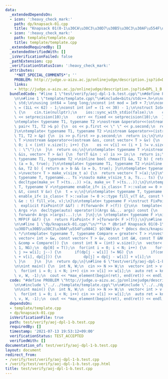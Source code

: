 ```yaml
---
data:
  _extendedDependsOn:
  - icon: ':heavy_check_mark:'
    path: dp/knapsack-01.cpp
    title: "Knapsack 01(0-1\u30CA\u30C3\u30D7\u30B5\u30C3\u30AF\u554F\u984C) $O(NW)$"
  - icon: ':heavy_check_mark:'
    path: template/template.cpp
    title: template/template.cpp
  _extendedRequiredBy: []
  _extendedVerifiedWith: []
  _isVerificationFailed: false
  _pathExtension: cpp
  _verificationStatusIcon: ':heavy_check_mark:'
  attributes:
    '*NOT_SPECIAL_COMMENTS*': ''
    PROBLEM: http://judge.u-aizu.ac.jp/onlinejudge/description.jsp?id=DPL_1_B
    links:
    - http://judge.u-aizu.ac.jp/onlinejudge/description.jsp?id=DPL_1_B
  bundledCode: "#line 1 \"test/verify/aoj-dpl-1-b.test.cpp\"\n#define PROBLEM \"http://judge.u-aizu.ac.jp/onlinejudge/description.jsp?id=DPL_1_B\"\
    \n\n#line 1 \"template/template.cpp\"\n#include<bits/stdc++.h>\n\nusing namespace\
    \ std;\n\nusing int64 = long long;\nconst int mod = 1e9 + 7;\n\nconst int64 infll\
    \ = (1LL << 62) - 1;\nconst int inf = (1 << 30) - 1;\n\nstruct IoSetup {\n  IoSetup()\
    \ {\n    cin.tie(nullptr);\n    ios::sync_with_stdio(false);\n    cout << fixed\
    \ << setprecision(10);\n    cerr << fixed << setprecision(10);\n  }\n} iosetup;\n\
    \ntemplate< typename T1, typename T2 >\nostream &operator<<(ostream &os, const\
    \ pair< T1, T2 >& p) {\n  os << p.first << \" \" << p.second;\n  return os;\n\
    }\n\ntemplate< typename T1, typename T2 >\nistream &operator>>(istream &is, pair<\
    \ T1, T2 > &p) {\n  is >> p.first >> p.second;\n  return is;\n}\n\ntemplate< typename\
    \ T >\nostream &operator<<(ostream &os, const vector< T > &v) {\n  for(int i =\
    \ 0; i < (int) v.size(); i++) {\n    os << v[i] << (i + 1 != v.size() ? \" \"\
    \ : \"\");\n  }\n  return os;\n}\n\ntemplate< typename T >\nistream &operator>>(istream\
    \ &is, vector< T > &v) {\n  for(T &in : v) is >> in;\n  return is;\n}\n\ntemplate<\
    \ typename T1, typename T2 >\ninline bool chmax(T1 &a, T2 b) { return a < b &&\
    \ (a = b, true); }\n\ntemplate< typename T1, typename T2 >\ninline bool chmin(T1\
    \ &a, T2 b) { return a > b && (a = b, true); }\n\ntemplate< typename T = int64\
    \ >\nvector< T > make_v(size_t a) {\n  return vector< T >(a);\n}\n\ntemplate<\
    \ typename T, typename... Ts >\nauto make_v(size_t a, Ts... ts) {\n  return vector<\
    \ decltype(make_v< T >(ts...)) >(a, make_v< T >(ts...));\n}\n\ntemplate< typename\
    \ T, typename V >\ntypename enable_if< is_class< T >::value == 0 >::type fill_v(T\
    \ &t, const V &v) {\n  t = v;\n}\n\ntemplate< typename T, typename V >\ntypename\
    \ enable_if< is_class< T >::value != 0 >::type fill_v(T &t, const V &v) {\n  for(auto\
    \ &e : t) fill_v(e, v);\n}\n\ntemplate< typename F >\nstruct FixPoint : F {\n\
    \  explicit FixPoint(F &&f) : F(forward< F >(f)) {}\n\n  template< typename...\
    \ Args >\n  decltype(auto) operator()(Args &&... args) const {\n    return F::operator()(*this,\
    \ forward< Args >(args)...);\n  }\n};\n \ntemplate< typename F >\ninline decltype(auto)\
    \ MFP(F &&f) {\n  return FixPoint< F >{forward< F >(f)};\n}\n#line 4 \"test/verify/aoj-dpl-1-b.test.cpp\"\
    \n\n#line 1 \"dp/knapsack-01.cpp\"\n/**\n * @brief Knapsack 01(0-1\u30CA\u30C3\
    \u30D7\u30B5\u30C3\u30AF\u554F\u984C) $O(NW)$\n * @docs docs/knapsack-01.md\n\
    \ */\ntemplate< typename T, typename Compare = greater< T > >\nvector< T > knapsack_01(const\
    \ vector< int > &w, const vector< T > &v, const int &W, const T &NG, const Compare\
    \ &comp = Compare()) {\n  const int N = (int) w.size();\n  vector< T > dp(W +\
    \ 1, NG);\n  dp[0] = T();\n  for(int i = 0; i < N; i++) {\n    for(int j = W;\
    \ j >= w[i]; j--) {\n      if(dp[j - w[i]] != NG) {\n        if(comp(dp[j - w[i]]\
    \ + v[i], dp[j])) {\n          dp[j] = dp[j - w[i]] + v[i];\n        }\n     \
    \ }\n    }\n  }\n  return dp;\n}\n#line 6 \"test/verify/aoj-dpl-1-b.test.cpp\"\
    \n\nint main() {\n  int N, W;\n  cin >> N >> W;\n  vector< int > v(N), w(N);\n\
    \  for(int i = 0; i < N; i++) cin >> v[i] >> w[i];\n  auto ret = knapsack_01(w,\
    \ v, W, -1);\n  cout << *max_element(begin(ret), end(ret)) << endl;\n}\n"
  code: "#define PROBLEM \"http://judge.u-aizu.ac.jp/onlinejudge/description.jsp?id=DPL_1_B\"\
    \n\n#include \"../../template/template.cpp\"\n\n#include \"../../dp/knapsack-01.cpp\"\
    \n\nint main() {\n  int N, W;\n  cin >> N >> W;\n  vector< int > v(N), w(N);\n\
    \  for(int i = 0; i < N; i++) cin >> v[i] >> w[i];\n  auto ret = knapsack_01(w,\
    \ v, W, -1);\n  cout << *max_element(begin(ret), end(ret)) << endl;\n}\n"
  dependsOn:
  - template/template.cpp
  - dp/knapsack-01.cpp
  isVerificationFile: true
  path: test/verify/aoj-dpl-1-b.test.cpp
  requiredBy: []
  timestamp: '2021-07-13 19:53:12+09:00'
  verificationStatus: TEST_ACCEPTED
  verifiedWith: []
documentation_of: test/verify/aoj-dpl-1-b.test.cpp
layout: document
redirect_from:
- /verify/test/verify/aoj-dpl-1-b.test.cpp
- /verify/test/verify/aoj-dpl-1-b.test.cpp.html
title: test/verify/aoj-dpl-1-b.test.cpp
---
```

